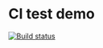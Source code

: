# CI test demo

[![Build status](https://ci.appveyor.com/api/projects/status/tk9g8qwvjwq8ovx1?svg=true)](https://ci.appveyor.com/project/Shlaginau/ajs-hw-test-ci)
